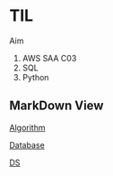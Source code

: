 
# TIL

Aim

1. AWS SAA C03
2. SQL
3. Python

## MarkDown View
[Algorithm](Algorithm/Readme.md)

[Database](Database/Readme.md)

[DS](DataStructure/Readme.md)
